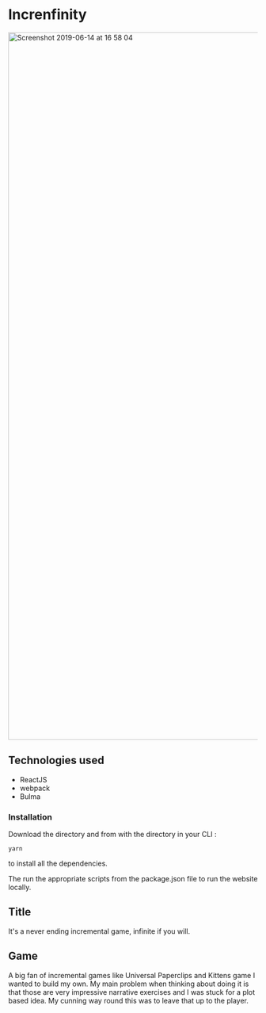 # Increnfinity

<img width="1428" alt="Screenshot 2019-06-14 at 16 58 04" src="https://tomjhinton.dev/images/Increnfinity.png">


## Technologies used

* ReactJS
* webpack
* Bulma



### Installation

Download the directory and from with the directory in your CLI :

```
yarn
```

to install all the dependencies.

The run the appropriate scripts from the package.json file to run the website locally.

## Title

It's a never ending incremental game, infinite if you will.

## Game
A big fan of incremental games like Universal Paperclips and Kittens game I wanted to build my own. My main problem when thinking about doing it is that those are very impressive narrative exercises and I was stuck for a plot based idea. My cunning way round this was to  leave that up to the player.
